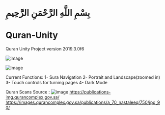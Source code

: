 # بِسْمِ اللَّهِ الرَّحْمَنِ الرَّحِيمِ
# Quran-Unity

Quran Unity Project version 2019.3.0f6

![image](https://github.com/voidwave/Quran-Unity/blob/master/Demo1.jpg)

![image](https://github.com/voidwave/Quran-Unity/blob/master/Demo2.jpg)

Current Functions:
1- Sura Navigation
2- Portrait and Landscape(zoomed in)
3- Touch controls for turning pages
4- Dark Mode

Quran Scans Source :
![image](https://qurancomplex.gov.sa/wp-content/uploads/2019/07/cropped-kfgqpc-logo2-1.png)
https://publications-img.qurancomplex.gov.sa/
https://images.qurancomplex.gov.sa/publications/a_70_nastaleeq/750/jpg_90/